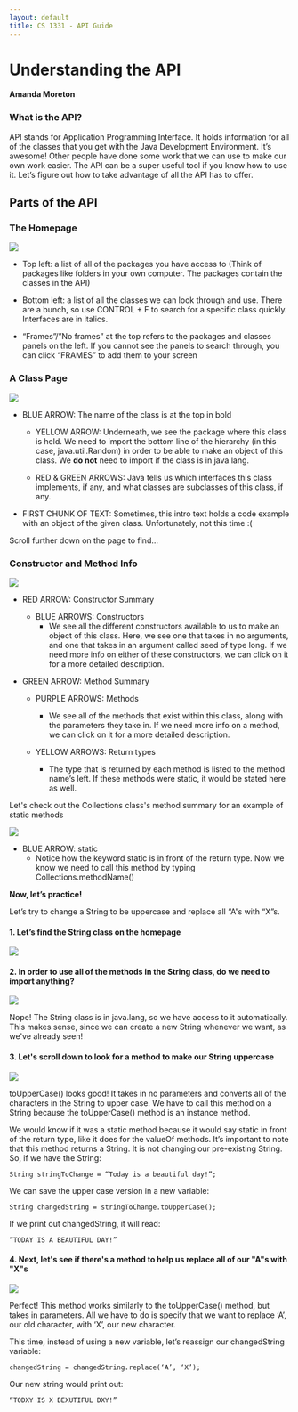 ```yaml
---
layout: default
title: CS 1331 - API Guide
---
```


# Understanding the API
**Amanda Moreton**

### What is the API?

API stands for Application Programming Interface. It holds information for all of the classes that you get with the Java Development Environment. It’s awesome! Other people have done some work that we can use to make our own work easier. The API can be a super useful tool if you know how to use it. Let’s figure out how to take advantage of all the API has to offer.

## Parts of the API

### The Homepage

![](images/api_homepage.png)

* Top left: a list of all of the packages you have access to (Think of packages like folders in your own computer. The packages contain the classes in the API)

* Bottom left: a list of all the classes we can look through and use. There are a bunch, so use CONTROL + F to search for a specific class quickly. Interfaces are in italics.

* “Frames”/”No frames” at the top refers to the packages and classes panels on the left. If you cannot see the panels to search through, you can click “FRAMES” to add them to your screen

### A Class Page

![](images/api_class_page.png)

* BLUE ARROW: The name of the class is at the top in bold

    * YELLOW ARROW: Underneath, we see the package where this class is held. We need to import the bottom line of the hierarchy (in this case, java.util.Random) in order to be able to make an object of this class. We **do not** need to import if the class is in java.lang.

    * RED & GREEN ARROWS: Java tells us which interfaces this class implements, if any, and what classes are subclasses of this class, if any.

* FIRST CHUNK OF TEXT: Sometimes, this intro text holds a code example with an object of the given class. Unfortunately, not this time :(

Scroll further down on the page to find…

### Constructor and Method Info

![](images/api_constructor_method_info.png)

* RED ARROW: Constructor Summary
    * BLUE ARROWS: Constructors
        * We see all the different constructors available to us to make an object of this class. Here, we see one that takes in no arguments, and one that takes in an argument called seed of type long. If we need more info on either of these constructors, we can click on it for a more detailed description.

* GREEN ARROW: Method Summary
    * PURPLE ARROWS: Methods
        * We see all of the methods that exist within this class, along with the parameters they take in. If we need more info on a method, we can click on it for a more detailed description.

    * YELLOW ARROWS: Return types
        * The type that is returned by each method is listed to the method name’s left. If these methods were static, it would be stated here as well.

Let's check out the Collections class's method summary for an example of static methods

![](images/api_static_methods)

* BLUE ARROW: static
    * Notice how the keyword static is in front of the return type. Now we know we need to call this method by typing Collections.methodName()

**Now, let’s practice!**

Let’s try to change a String to be uppercase and replace all “A”s with “X”s.

#### 1. Let’s find the String class on the homepage

![](images/api_practice_1.png)

#### 2. In order to use all of the methods in the String class, do we need to import anything?

![](images/api_practice_2.png)

Nope! The String class is in java.lang, so we have access to it automatically. This makes sense, since we can create a new String whenever we want, as we've already seen!

#### 3. Let's scroll down to look for a method to make our String uppercase

![](images/api_practice_3.png)

toUpperCase() looks good! It takes in no parameters and converts all of the characters in the String to upper case. We have to call this method on a String because the toUpperCase() method is an instance method.

We would know if it was a static method because it would say static in front of the return type, like it does for the valueOf methods. It’s important to note that this method returns a String. It is not changing our pre-existing String. So, if we have the String:

    String stringToChange = “Today is a beautiful day!”;

We can save the upper case version in a new variable:         

    String changedString = stringToChange.toUpperCase();

If we print out changedString, it will read:

    “TODAY IS A BEAUTIFUL DAY!”

#### 4. Next, let's see if there's a method to help us replace all of our "A"s with "X"s

![](images/api_practice_4.png)

Perfect! This method works similarly to the toUpperCase() method, but takes in parameters. All we have to do is specify that we want to replace ‘A’, our old character, with ‘X’, our new character.

This time, instead of using a new variable, let’s reassign our changedString variable:

    changedString = changedString.replace(‘A’, ‘X’);

Our new string would print out:

    “TODXY IS X BEXUTIFUL DXY!”

